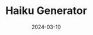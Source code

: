---
title: "Haiku Generator"
description: "In this pet project I want to offer a tool to the user to create their own Haiku poems. The tool will help the user to use a correct number of syllabs for every verse, respecting the metric typical for Haikus written in English."
date: 2024-03-10
layout: layout.html
tags: [projects]
link: "https://github.com/DomenicoSacco94/haiku-generator"
---